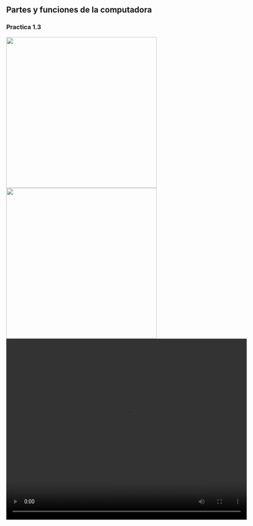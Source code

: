 ## Partes y funciones de la computadora

### Practica 1.3
<img src="Imagenes/6(1).jpg" height="400">
<img src="Imagenes/7(1).jpg" height="400">

<video src="Videos/rata.mp4" width="640" height="480">
